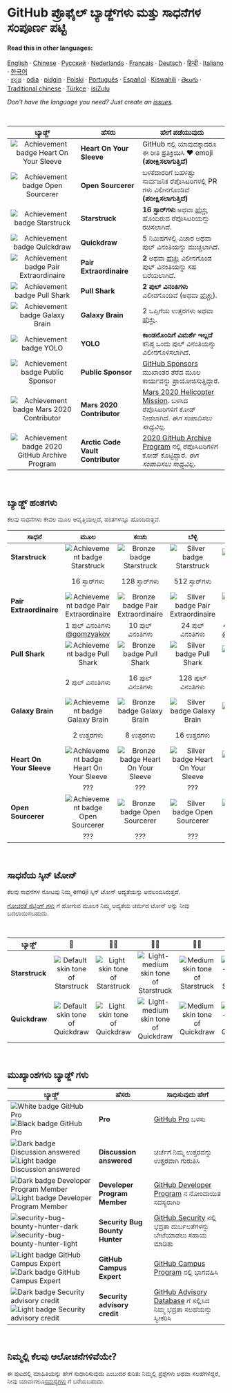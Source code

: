 # GitHub ಪ್ರೊಫೈಲ್ ಬ್ಯಾಡ್ಜ್‌ಗಳು ಮತ್ತು ಸಾಧನೆಗಳ ಸಂಪೂರ್ಣ ಪಟ್ಟಿ

#### Read this in other languages:

[English](../../README.md)
&middot; [Chinese](../../lang/chinese/README.md)
&middot; [Русский](../../lang/russian/README.md)
&middot; [Nederlands](../../lang/dutch/README.md)
&middot; [Français](../../lang/french/README.md)
&middot; [Deutsch](../../lang/german/README.md)
&middot; [हिन्दी](../../lang/hindi/README.md)
&middot; [Italiano](../../lang/italian/README.md)
&middot; [한국어](lang/korean/README.md)  
&middot; [ಕನ್ನಡ](../../lang/kannada/README.md)
&middot; [odia](../../lang/odia/README.md)
&middot; [pidgin](../../lang/pidgin/README.md)
&middot; [Polski](../../lang/polish/README.md)
&middot; [Português](../../lang/portuguese/README.md)
&middot; [Español](../../lang/spanish/README.md)
&middot; [Kiswahili](../../lang/swahili/README.md)
&middot; [తెలుగు](../../lang/telugu/README.md)
&middot; [Traditional chinese](../../lang/traditional-chinese/README.md)
&middot; [Türkçe](../../lang/turkish/README.md)
&middot; [isiZulu](../../lang/zulu/README.md)

_Don't have the language you need? Just create an [issues](https://github.com/gomzyakov/achievements/issues)._

<br>

| ಬ್ಯಾಡ್ಜ್ | ಹೆಸರು | ಹೇಗೆ ಪಡೆಯುವುದು                                                                                                                                                |
| :---: | --- |---------------------------------------------------------------------------------------------------------------------------------------------------------------|
| ![Achievement badge Heart On Your Sleeve](https://github.githubassets.com/images/modules/profile/achievements/heart-on-your-sleeve-default.png) | **Heart On Your Sleeve** | GitHub ನಲ್ಲಿ ಯಾವುದಕ್ಕಾದರೂ ಈ ರೀತಿ ಪ್ರತಿಕ್ರಿಯಿಸಿ ❤️ emoji **(ಪರೀಕ್ಷಿಸಲಾಗುತ್ತಿದೆ)**                                                                              |
| ![Achievement badge Open Sourcerer](https://github.githubassets.com/images/modules/profile/achievements/open-sourcerer-default.png) | **Open Sourcerer** | ಬಳಕೆದಾರರಿಗೆ ಬಹಳಷ್ಟು ಸಾರ್ವಜನಿಕ ರೆಪೊಸಿಟರಿಗಳಲ್ಲಿ PR ಗಳು ವಿಲೀನಗೊಂಡಿವೆ **(ಪರೀಕ್ಷಿಸಲಾಗುತ್ತಿದೆ)**                                                                    |
| ![Achievement badge Starstruck](https://github.githubassets.com/images/modules/profile/achievements/starstruck-default.png) | **Starstruck** | **16 ಸ್ಟಾರ್‌ಗಳು** ಅಥವಾ [ಹೆಚ್ಚು](#ಬ್ಯಾಡ್ಜ್-ಹಂತಗಳು) ಹೊಂದಿರುವ ರೆಪೊಸಿಟರಿಯನ್ನು ರಚಿಸಲಾಗಿದೆ.                                                                             |
| ![Achievement badge Quickdraw](https://github.githubassets.com/images/modules/profile/achievements/quickdraw-default.png) | **Quickdraw** | 5 ನಿಮಿಷಗಳಲ್ಲಿ ವಿಚಾರ ಅಥವಾ ಪುಲ್ ವಿನಂತಿಯನ್ನು ಮುಚ್ಚಲಾಗಿದೆ.                                                                                                        |
| ![Achievement badge Pair Extraordinaire](https://github.githubassets.com/images/modules/profile/achievements/pair-extraordinaire-default.png) | **Pair Extraordinaire** | **2** ಅಥವಾ [ಹೆಚ್ಚು](#ಬ್ಯಾಡ್ಜ್-ಹಂತಗಳು) ವಿಲೀನಗೊಂಡ ಪುಲ್ ವಿನಂತಿಯನ್ನು ಸಹ ಬರೆಯಲಾಗಿದೆ.                                                                                   |
| ![Achievement badge Pull Shark](https://github.githubassets.com/images/modules/profile/achievements/pull-shark-default.png) | **Pull Shark** | **2 ಪುಲ್ ವಿನಂತಿಗಳು** ವಿಲೀನಗೊಂಡಿವೆ (ಅಥವಾ [ಹೆಚ್ಚು](#ಬ್ಯಾಡ್ಜ್-ಹಂತಗಳು)).                                                                                              |
| ![Achievement badge Galaxy Brain](https://github.githubassets.com/images/modules/profile/achievements/galaxy-brain-default.png) | **Galaxy Brain** | 2 ಒಪ್ಪಿಗೆಯ ಉತ್ತರಗಳು ಅಥವಾ [ಹೆಚ್ಚು](#ಬ್ಯಾಡ್ಜ್-ಹಂತಗಳು).                                                                                                              |
| ![Achievement badge YOLO](https://github.githubassets.com/images/modules/profile/achievements/yolo-default.png) | **YOLO** | **ಕಾಂಡನೊಂದಿಗೆ ವಿಮರ್ಶೆ ಇಲ್ಲದೆ** ಕನಿಷ್ಠ ಒಂದು ಪುಲ್ ವಿನಂತಿಯನ್ನು ವಿಲೀನಗೊಳಿಸಲಾಗಿದೆ.                                                                                 |
| ![Achievement badge Public Sponsor](https://github.githubassets.com/images/modules/profile/achievements/public-sponsor-default.png) | **Public Sponsor** | [GitHub Sponsors](https://github.com/sponsors) ಮುಖಾಂತರ ತೆರೆದ ಮೂಲ ಕಾರ್ಯವನ್ನು ಪ್ರಾಯೋಜಿಸುತ್ತಿದ್ದಾರೆ.                                                             |
| ![Achievement badge Mars 2020 Contributor](https://github.githubassets.com/images/modules/profile/achievements/mars-2020-contributor-default.png) | **Mars 2020 Contributor** | [Mars 2020 Helicopter Mission](https://github.com/readme/featured/nasa-ingenuity-helicopter). ಬಳಸಿದ ರೆಪೊಸಿಟರಿಗಳಿಗೆ ಕೋಡ್ ನೀಡಲಾಗಿದೆ. *ಈಗ ಸಂಪಾದಿಸಲು ಸಾಧ್ಯವಿಲ್ಲ.* |
| ![Achievement badge 2020 GitHub Archive Program](https://github.githubassets.com/images/modules/profile/achievements/arctic-code-vault-contributor-default.png) | **Arctic Code Vault Contributor** | [2020 GitHub Archive Program](https://archiveprogram.github.com/) ನಲ್ಲಿ ರೆಪೊಸಿಟರಿಗಳಿಗೆ ಕೋಡ್ ಕೊಟ್ಟಿದ್ದಾರೆ. *ಈಗ ಸಂಪಾದಿಸಲು ಸಾಧ್ಯವಿಲ್ಲ.*                                                                      |

<br>

## ಬ್ಯಾಡ್ಜ್ ಹಂತಗಳು

ಕೆಲವು ಸಾಧನೆಗಳು ಕೇವಲ ಮೂಲ ಆವೃತ್ತಿಯಲ್ಲದೆ, ಹಂತಗಳನ್ನೂ ಹೊಂದಿರುತ್ತವೆ.

| ಸಾಧನೆ	 | ಮೂಲ | ಕಂಚು | ಬೆಳ್ಳಿ |                                                                 ಚಿನ್ನ                                                                 |
| --- | :---: | :---: | :---: |:-------------------------------------------------------------------------------------------------------------------------------------:|
| **Starstruck** | ![Achievement badge Starstruck](https://github.githubassets.com/images/modules/profile/achievements/starstruck-default.png) | ![Bronze badge Starstruck](https://github.githubassets.com/images/modules/profile/achievements/starstruck-bronze.png) | ![Silver badge Starstruck](https://github.githubassets.com/images/modules/profile/achievements/starstruck-silver.png) |           ![Gold badge Starstruck](https://github.githubassets.com/images/modules/profile/achievements/starstruck-gold.png)           |
| | 16 ಸ್ಟಾರ್‌ಗಳು | 128 ಸ್ಟಾರ್‌ಗಳು | 512 ಸ್ಟಾರ್‌ಗಳು |                    4096 ಸ್ಟಾರ್‌ಗಳು <br>[@torvalds](https://github.com/torvalds?achievement=starstruck&tab=achievements)                    |
| **Pair Extraordinaire** | ![Achievement badge Pair Extraordinaire][pe-default] | ![Bronze badge Pair Extraordinaire][pe-bronze] | ![Silver badge Pair Extraordinaire][pe-silver] |                                              ![Gold badge Pair Extraordinaire][pe-gold]                                               |
| | 1 ಪುಲ್ ವಿನಂತಿಗಳು <br>[@gomzyakov](https://github.com/gomzyakov?achievement=pair-extraordinaire&tab=achievements) | 10 ಪುಲ್ ವಿನಂತಿಗಳು | 24 ಪುಲ್ ವಿನಂತಿಗಳು  |         48 ಪುಲ್ ವಿನಂತಿಗಳು <br>[@Rongronggg9](https://github.com/Rongronggg9?achievement=pair-extraordinaire&tab=achievements)          |
| **Pull Shark** | ![Achievement badge Pull Shark][ps-default] | ![Bronze badge Pull Shark][ps-bronze] | ![Silver badge Pull Shark][ps-silver] |                                                   ![Gold badge Pull Shark][ps-gold]                                                   |
| | 2 ಪುಲ್ ವಿನಂತಿಗಳು | 16 ಪುಲ್ ವಿನಂತಿಗಳು | 128 ಪುಲ್ ವಿನಂತಿಗಳು |                  1024 ಪುಲ್ ವಿನಂತಿಗಳು <br>[@ljharb](https://github.com/ljharb?achievement=pull-shark&tab=achievements)                  |
| **Galaxy Brain** | ![Achievement badge Galaxy Brain][gb-default] | ![Bronze badge Galaxy Brain][gb-bronze] | ![Silver badge Galaxy Brain][gb-silver] |                                                  ![Gold badge Galaxy Brain][gb-gold]                                                  |
| | 2 ಉತ್ತರಗಳು | 8 ಉತ್ತರಗಳು | 16 ಉತ್ತರಗಳು |                     32 ಉತ್ತರಗಳು <br>[@ljharb](https://github.com/ljharb?achievement=galaxy-brain&tab=achievements)                     |
| **Heart On Your Sleeve** | ![Achievement badge Heart On Your Sleeve](https://github.githubassets.com/images/modules/profile/achievements/heart-on-your-sleeve-default.png) | ![Bronze badge Heart On Your Sleeve](https://github.githubassets.com/images/modules/profile/achievements/heart-on-your-sleeve-bronze.png) | ![Silver badge Heart On Your Sleeve](https://github.githubassets.com/images/modules/profile/achievements/heart-on-your-sleeve-silver.png) | ![Gold badge Heart On Your Sleeve](https://github.githubassets.com/images/modules/profile/achievements/heart-on-your-sleeve-gold.png) |
| | ??? | ??? | ??? |                                                                  ???                                                                  |
| **Open Sourcerer** | ![Achievement badge Open Sourcerer](https://github.githubassets.com/images/modules/profile/achievements/open-sourcerer-default.png) | ![Bronze badge Open Sourcerer](https://github.githubassets.com/images/modules/profile/achievements/open-sourcerer-bronze.png) | ![Silver badge Open Sourcerer](https://github.githubassets.com/images/modules/profile/achievements/open-sourcerer-silver.png) |       ![Gold badge Open Sourcerer](https://github.githubassets.com/images/modules/profile/achievements/open-sourcerer-gold.png)       |
| | ??? | ??? | ??? |                                                                  ???                                                                  |


[ss-bronze]: https://github.githubassets.com/images/modules/profile/achievements/starstruck-bronze.png
[ss-silver]: https://github.githubassets.com/images/modules/profile/achievements/starstruck-silver.png
[ss-gold]: https://github.githubassets.com/images/modules/profile/achievements/starstruck-gold.png

[pe-default]: https://github.githubassets.com/images/modules/profile/achievements/pair-extraordinaire-default.png
[pe-bronze]: https://github.githubassets.com/images/modules/profile/achievements/pair-extraordinaire-bronze.png
[pe-silver]: https://github.githubassets.com/images/modules/profile/achievements/pair-extraordinaire-silver.png
[pe-gold]: https://github.githubassets.com/images/modules/profile/achievements/pair-extraordinaire-gold.png

[ps-default]: https://github.githubassets.com/images/modules/profile/achievements/pull-shark-default.png
[ps-bronze]: https://github.githubassets.com/images/modules/profile/achievements/pull-shark-bronze.png
[ps-silver]: https://github.githubassets.com/images/modules/profile/achievements/pull-shark-silver.png
[ps-gold]: https://github.githubassets.com/images/modules/profile/achievements/pull-shark-gold.png

[gb-default]: https://github.githubassets.com/images/modules/profile/achievements/galaxy-brain-default.png
[gb-bronze]: https://github.githubassets.com/images/modules/profile/achievements/galaxy-brain-bronze.png
[gb-silver]: https://github.githubassets.com/images/modules/profile/achievements/galaxy-brain-silver.png
[gb-gold]: https://github.githubassets.com/images/modules/profile/achievements/galaxy-brain-gold.png

<br>

## ಸಾಧನೆಯ ಸ್ಕಿನ್ ಟೋನ್

ಕೆಲವು ಸಾಧನೆಗಳ ನೋಟವು ನಿಮ್ಮ emoji ಸ್ಕಿನ್ ಟೋನ್ ಆದ್ಯತೆಯನ್ನು ಅವಲಂಬಿಸಿರುತ್ತದೆ.

[ಗೋಚರತೆ ಸೆಟ್ಟಿಂಗ್ ಗಳು](https://github.com/settings/appearance)  ಗೆ ಹೋಗುವ ಮೂಲಕ ನಿಮ್ಮ ಆದ್ಯತೆಯ ಚರ್ಮದ ಟೋನ್ ಅನ್ನು ನೀವು ಬದಲಾಯಿಸಬಹುದು.

<br>

| **ಬ್ಯಾಡ್ಜ್** | 👋 | 👋🏻 | 👋🏼 | 👋🏽 | 👋🏾 | 👋🏿 |
| --- | :---: | :---: | :---: | :---: | :---: | :---: |
| **Starstruck** | ![Default skin tone of Starstruck](https://github.githubassets.com/images/modules/profile/achievements/starstruck-default.png) | ![Light skin tone of Starstruck](https://github.githubassets.com/images/modules/profile/achievements/starstruck-default--light.png) | ![Light-medium skin tone of Starstruck](https://github.githubassets.com/images/modules/profile/achievements/starstruck-default--light-medium.png) | ![Medium skin tone of Starstruck](https://github.githubassets.com/images/modules/profile/achievements/starstruck-default--medium.png) | ![Medium-dark skin tone of Starstruck](https://github.githubassets.com/images/modules/profile/achievements/starstruck-default--medium-dark.png) | ![Dark skin tone of Starstruck](https://github.githubassets.com/images/modules/profile/achievements/starstruck-default--dark.png) |
| **Quickdraw** | ![Default skin tone of Quickdraw][q-default] | ![Light skin tone of Quickdraw][q-light] | ![Light-medium skin tone of Quickdraw][q-light-medium] | ![Medium skin tone of Quickdraw][q-medium] | ![Medium-dark skin tone of Quickdraw][q-medium-dark] | ![Dark skin tone of Quickdraw][q-dark] |

[s-light]: https://github.githubassets.com/images/modules/profile/achievements/starstruck-default--light.png
[s-light-medium]: https://github.githubassets.com/images/modules/profile/achievements/starstruck-default--light-medium.png
[s-medium]: https://github.githubassets.com/images/modules/profile/achievements/starstruck-default--medium.png
[s-medium-dark]: https://github.githubassets.com/images/modules/profile/achievements/starstruck-default--medium-dark.png
[s-dark]: https://github.githubassets.com/images/modules/profile/achievements/starstruck-default--dark.png

[q-default]: https://github.githubassets.com/images/modules/profile/achievements/quickdraw-default.png
[q-light]: https://github.githubassets.com/images/modules/profile/achievements/quickdraw-default--light.png
[q-light-medium]: https://github.githubassets.com/images/modules/profile/achievements/quickdraw-default--light-medium.png
[q-medium]: https://github.githubassets.com/images/modules/profile/achievements/quickdraw-default--medium.png
[q-medium-dark]: https://github.githubassets.com/images/modules/profile/achievements/quickdraw-default--medium-dark.png
[q-dark]: https://github.githubassets.com/images/modules/profile/achievements/quickdraw-default--dark.png

<br>

## ಮುಖ್ಯಾಂಶಗಳು ಬ್ಯಾಡ್ಜ್ ಗಳು

| ಬ್ಯಾಡ್ಜ್ | ಹೆಸರು | ಸಾಧಿಸುವುದು ಹೇಗೆ                                                                                                                                     |
| --- | --- |-----------------------------------------------------------------------------------------------------------------------------------------------------|
| ![White badge GitHub Pro](https://user-images.githubusercontent.com/65187002/173065531-57dbf8b1-7eb7-4d46-81bf-f2d18c7c9112.svg#gh-dark-mode-only)![Black badge GitHub Pro](https://user-images.githubusercontent.com/65187002/173065669-d1fdb5a7-8895-43cc-8dea-72a511a37e86.svg#gh-light-mode-only) | **Pro** | [GitHub Pro](https://docs.github.com/en/get-started/learning-about-github/githubs-products#github-pro) ಬಳಸು                                         |
| ![Dark badge Discussion answered](https://user-images.githubusercontent.com/65187002/173078083-15a75f15-b040-4a92-8d70-561a206d9fd9.svg#gh-dark-mode-only)![Light badge Discussion answered](https://user-images.githubusercontent.com/65187002/173078106-28bea542-4620-46ee-837d-defda3e44ca6.svg#gh-light-mode-only) | **Discussion answered** | ಚರ್ಚೆಗೆ ನಿಮ್ಮ ಉತ್ತರವನ್ನು ಉತ್ತರವಾಗಿ ಗುರುತಿಸಿ                                                                                                         |
| ![Dark badge Developer Program Member](https://user-images.githubusercontent.com/65187002/173079579-3c393d22-7a13-4e7d-87b8-341fb613d52b.svg#gh-dark-mode-only)![Light badge Developer Program Member](https://user-images.githubusercontent.com/65187002/173079614-33f43a97-1cc2-4228-85e3-ef43836e17c2.svg#gh-light-mode-only) | **Developer Program Member** | [GitHub Developer Program](https://docs.github.com/en/developers/overview/github-developer-program) ನ ನೋಂದಾಯಿತ ಸದಸ್ಯರಾಗಿರಿ  |
| ![security-bug-bounty-hunter-dark](https://user-images.githubusercontent.com/65187002/173081624-93e3cf1f-50b7-45a4-82b7-1954f66368b9.svg#gh-dark-mode-only)![security-bug-bounty-hunter-light](https://user-images.githubusercontent.com/65187002/173081657-e500d72c-9247-44c2-a3d3-2deff30e1ae7.svg#gh-light-mode-only) | **Security Bug Bounty Hunter** | [GitHub Security](https://bounty.github.com/) ನಲ್ಲಿ ಭದ್ರತಾ ದುರ್ಬಲತೆಗಳನ್ನು ಬೇಟೆಯಾಡಲು ಸಹಾಯ ಮಾಡಿತು                                                     |
| ![Light badge GitHub Campus Expert][gce-dark]![Dark badge GitHub Campus Expert][gce-light] | **GitHub Campus Expert** | [GitHub Campus Program](https://education.github.com/experts) ನಲ್ಲಿ ಭಾಗವಹಿಸಿ                                                                        |
| ![Dark badge Security advisory credit][SAC-dark]![Light badge Security advisory credit][SAC-light] | **Security advisory credit** | [GitHub Advisory Database](https://github.com/advisories) ಗೆ ಸಲ್ಲಿಸಿದ ನಿಮ್ಮ ಭದ್ರತಾ ಸಲಹೆಯನ್ನು ಸ್ವೀಕರಿಸಿ                                              |

[gce-dark]: https://user-images.githubusercontent.com/65187002/173082819-b3625c23-bfd6-4492-b828-56ed91c45f52.svg#gh-dark-mode-only
[gce-light]: https://user-images.githubusercontent.com/65187002/173082836-08be81fe-13b7-4acf-9096-e5241d76f237.svg#gh-light-mode-only
[SAC-dark]: https://user-images.githubusercontent.com/65187002/173084051-79a0a626-1c1a-4d60-afdf-50ad001d7b21.svg#gh-dark-mode-only
[SAC-light]: https://user-images.githubusercontent.com/65187002/173084071-5f321da2-b2a9-490b-a524-1b21fa384d7e.svg#gh-light-mode-only

<br>

## ನಿಮ್ಮಲ್ಲಿ ಕೆಲವು ಆಲೋಚನೆಗಳಿವೆಯೇ?

ಈ ಪುಟದಲ್ಲಿ ಮಾಹಿತಿಯನ್ನು ಹೇಗೆ ಸುಧಾರಿಸುವುದು ಎಂಬುದರ ಕುರಿತು ನಿಮ್ಮಲ್ಲಿ ಪ್ರಶ್ನೆಗಳು ಅಥವಾ ಸಲಹೆಗಳಿದ್ದರೆ, ನೀವು ಯಾವಾಗಲೂ[ಸಮಸ್ಯೆಗಳು](https://github.com/github-profile-achievements/template/issues) ಗೆ ಬರೆಯಬಹುದು.
